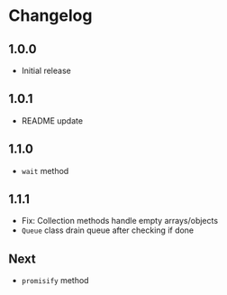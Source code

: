 # Changelog

## 1.0.0

* Initial release

## 1.0.1

* README update

## 1.1.0

* `wait` method

## 1.1.1

* Fix: Collection methods handle empty arrays/objects
* `Queue` class drain queue after checking if done

## Next

* `promisify` method
